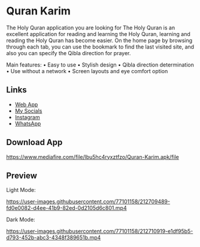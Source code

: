 # Quran Karim

The Holy Quran application you are looking for
The Holy Quran is an excellent application for reading and learning the Holy Quran, learning and reading the Holy Quran has become easier.
On the home page by browsing through each tab, you can use the bookmark to find the last visited site, and also you can specify the Qibla direction for prayer.

Main features:
•  Easy to use
•  Stylish design 
•  Qibla direction determination
•  Use without a network
•  Screen layouts and eye comfort option

## Links
* [Web App](https://hamdy-dawood.github.io/quran_web/#/)
* [My Socials](https://znap.link/hamdy_Dawood)
* [Instagram](https://www.instagram.com/hamdy_khalid_)
* [WhatsApp](https://wa.me/+201018482081)

## Download App
https://www.mediafire.com/file/lbu5hc4ryxztfzo/Quran-Karim.apk/file

## Preview
Light Mode:

https://user-images.githubusercontent.com/77101158/212709489-fd0e0082-d4ee-41b9-82ed-0d2105d6c801.mp4


Dark Mode:

https://user-images.githubusercontent.com/77101158/212710919-e1df95b5-d793-452b-abc3-4348f389651b.mp4

